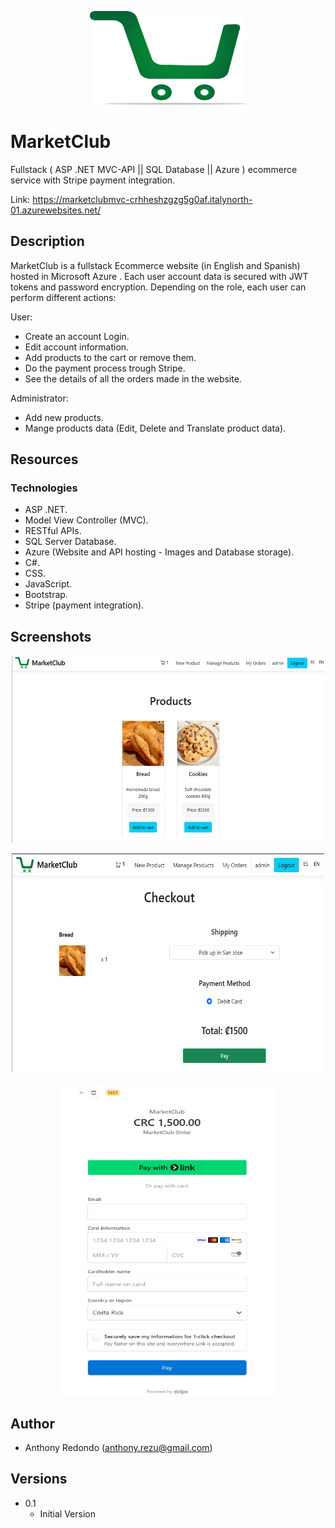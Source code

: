 <p align="center">
 <img src="https://github.com/astrby/MarketClub/blob/master/MarketClubMvc/wwwroot/images/logo.png?raw=true" width="250" height="150"/>
</p>



# MarketClub

Fullstack ( ASP .NET MVC-API || SQL Database || Azure ) ecommerce service with Stripe payment integration.

Link: https://marketclubmvc-crhheshzgzg5g0af.italynorth-01.azurewebsites.net/

## Description

MarketClub is a fullstack Ecommerce website (in English and Spanish) hosted in Microsoft Azure . Each user account data is secured with JWT tokens and password encryption. Depending on the role, each user can perform different actions:

User:
- Create an account Login.
- Edit account information.
- Add products to the cart or remove them.
- Do the payment process trough Stripe.
- See the details of all the orders made in the website.

Administrator:

- Add new products.
- Mange products data (Edit, Delete and Translate product data).


## Resources

### Technologies

- ASP .NET.
- Model View Controller (MVC).
- RESTful APIs.
- SQL Server Database.
- Azure (Website and API hosting - Images and Database storage).
- C#.
- CSS.
- JavaScript.
- Bootstrap.
- Stripe (payment integration).

## Screenshots

<p align="center">
 <img src="https://github.com/astrby/MarketClub/blob/master/MarketClubMvc/wwwroot/images/Screenshot%202025-04-15%20005526.png?raw=true" width="500" height="300"/>
</p>


<p align="center">
 <img src="https://github.com/astrby/MarketClub/blob/master/MarketClubMvc/wwwroot/images/Screenshot%202025-04-15%20005658.png?raw=true" width="500" height="350"/>
</p>

<p align="center">
 <img src="https://github.com/astrby/MarketClub/blob/master/MarketClubMvc/wwwroot/images/Screenshot%202025-04-15%20005720.png?raw=true" width="350" height="500"/>
</p>




## Author

-  Anthony Redondo (anthony.rezu@gmail.com)

## Versions

* 0.1
    * Initial Version

